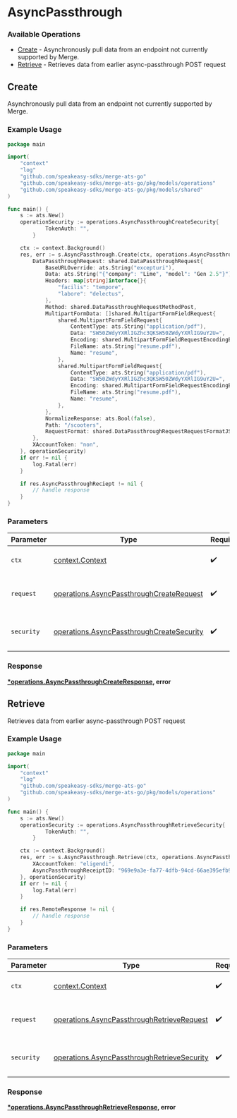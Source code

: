 # AsyncPassthrough

### Available Operations

* [Create](#create) - Asynchronously pull data from an endpoint not currently supported by Merge.
* [Retrieve](#retrieve) - Retrieves data from earlier async-passthrough POST request

## Create

Asynchronously pull data from an endpoint not currently supported by Merge.

### Example Usage

```go
package main

import(
	"context"
	"log"
	"github.com/speakeasy-sdks/merge-ats-go"
	"github.com/speakeasy-sdks/merge-ats-go/pkg/models/operations"
	"github.com/speakeasy-sdks/merge-ats-go/pkg/models/shared"
)

func main() {
    s := ats.New()
    operationSecurity := operations.AsyncPassthroughCreateSecurity{
            TokenAuth: "",
        }

    ctx := context.Background()
    res, err := s.AsyncPassthrough.Create(ctx, operations.AsyncPassthroughCreateRequest{
        DataPassthroughRequest: shared.DataPassthroughRequest{
            BaseURLOverride: ats.String("excepturi"),
            Data: ats.String("{"company": "Lime", "model": "Gen 2.5"}"),
            Headers: map[string]interface{}{
                "facilis": "tempore",
                "labore": "delectus",
            },
            Method: shared.DataPassthroughRequestMethodPost,
            MultipartFormData: []shared.MultipartFormFieldRequest{
                shared.MultipartFormFieldRequest{
                    ContentType: ats.String("application/pdf"),
                    Data: "SW50ZWdyYXRlIGZhc3QKSW50ZWdyYXRlIG9uY2U=",
                    Encoding: shared.MultipartFormFieldRequestEncodingBase64.ToPointer(),
                    FileName: ats.String("resume.pdf"),
                    Name: "resume",
                },
                shared.MultipartFormFieldRequest{
                    ContentType: ats.String("application/pdf"),
                    Data: "SW50ZWdyYXRlIGZhc3QKSW50ZWdyYXRlIG9uY2U=",
                    Encoding: shared.MultipartFormFieldRequestEncodingBase64.ToPointer(),
                    FileName: ats.String("resume.pdf"),
                    Name: "resume",
                },
            },
            NormalizeResponse: ats.Bool(false),
            Path: "/scooters",
            RequestFormat: shared.DataPassthroughRequestRequestFormatJSON.ToPointer(),
        },
        XAccountToken: "non",
    }, operationSecurity)
    if err != nil {
        log.Fatal(err)
    }

    if res.AsyncPassthroughReciept != nil {
        // handle response
    }
}
```

### Parameters

| Parameter                                                                                              | Type                                                                                                   | Required                                                                                               | Description                                                                                            |
| ------------------------------------------------------------------------------------------------------ | ------------------------------------------------------------------------------------------------------ | ------------------------------------------------------------------------------------------------------ | ------------------------------------------------------------------------------------------------------ |
| `ctx`                                                                                                  | [context.Context](https://pkg.go.dev/context#Context)                                                  | :heavy_check_mark:                                                                                     | The context to use for the request.                                                                    |
| `request`                                                                                              | [operations.AsyncPassthroughCreateRequest](../../models/operations/asyncpassthroughcreaterequest.md)   | :heavy_check_mark:                                                                                     | The request object to use for the request.                                                             |
| `security`                                                                                             | [operations.AsyncPassthroughCreateSecurity](../../models/operations/asyncpassthroughcreatesecurity.md) | :heavy_check_mark:                                                                                     | The security requirements to use for the request.                                                      |


### Response

**[*operations.AsyncPassthroughCreateResponse](../../models/operations/asyncpassthroughcreateresponse.md), error**


## Retrieve

Retrieves data from earlier async-passthrough POST request

### Example Usage

```go
package main

import(
	"context"
	"log"
	"github.com/speakeasy-sdks/merge-ats-go"
	"github.com/speakeasy-sdks/merge-ats-go/pkg/models/operations"
)

func main() {
    s := ats.New()
    operationSecurity := operations.AsyncPassthroughRetrieveSecurity{
            TokenAuth: "",
        }

    ctx := context.Background()
    res, err := s.AsyncPassthrough.Retrieve(ctx, operations.AsyncPassthroughRetrieveRequest{
        XAccountToken: "eligendi",
        AsyncPassthroughReceiptID: "969e9a3e-fa77-4dfb-94cd-66ae395efb9b",
    }, operationSecurity)
    if err != nil {
        log.Fatal(err)
    }

    if res.RemoteResponse != nil {
        // handle response
    }
}
```

### Parameters

| Parameter                                                                                                  | Type                                                                                                       | Required                                                                                                   | Description                                                                                                |
| ---------------------------------------------------------------------------------------------------------- | ---------------------------------------------------------------------------------------------------------- | ---------------------------------------------------------------------------------------------------------- | ---------------------------------------------------------------------------------------------------------- |
| `ctx`                                                                                                      | [context.Context](https://pkg.go.dev/context#Context)                                                      | :heavy_check_mark:                                                                                         | The context to use for the request.                                                                        |
| `request`                                                                                                  | [operations.AsyncPassthroughRetrieveRequest](../../models/operations/asyncpassthroughretrieverequest.md)   | :heavy_check_mark:                                                                                         | The request object to use for the request.                                                                 |
| `security`                                                                                                 | [operations.AsyncPassthroughRetrieveSecurity](../../models/operations/asyncpassthroughretrievesecurity.md) | :heavy_check_mark:                                                                                         | The security requirements to use for the request.                                                          |


### Response

**[*operations.AsyncPassthroughRetrieveResponse](../../models/operations/asyncpassthroughretrieveresponse.md), error**

